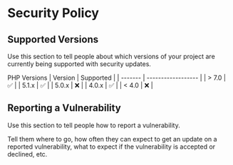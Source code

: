 # Security Policy

## Supported Versions

Use this section to tell people about which versions of your project are
currently being supported with security updates.

PHP Versions
| Version | Supported          |
| ------- | ------------------ |
| > 7.0   | :white_check_mark: |
| 5.1.x   | :white_check_mark: |
| 5.0.x   | :x:                |
| 4.0.x   | :white_check_mark: |
| < 4.0   | :x:                |

## Reporting a Vulnerability

Use this section to tell people how to report a vulnerability.

Tell them where to go, how often they can expect to get an update on a
reported vulnerability, what to expect if the vulnerability is accepted or
declined, etc.

